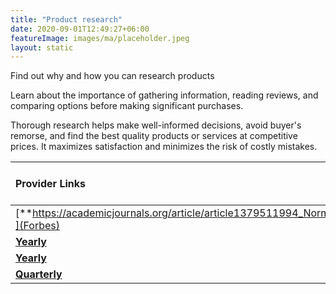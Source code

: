 ```yaml
---
title: "Product research"
date: 2020-09-01T12:49:27+06:00
featureImage: images/ma/placeholder.jpeg
layout: static
---
```


Find out why and how you can research products

Learn about the importance of gathering information, reading reviews, and comparing options before making significant purchases.

Thorough research helps make well-informed decisions, avoid buyer's remorse, and find the best quality products or services at competitive prices. It maximizes satisfaction and minimizes the risk of costly mistakes.

| Provider Links      | Free or Paid  |  
| :-----------          | :--------------:      |  
| [**https://academicjournals.org/article/article1379511994_Norman.pdf**](Forbes) | Online | 
| [**Yearly**](LinkedIn) | Online | 
| [**Yearly**](Smaket) | Online | 
| [**Quarterly**]() |  | 
  

<br/><br/>






